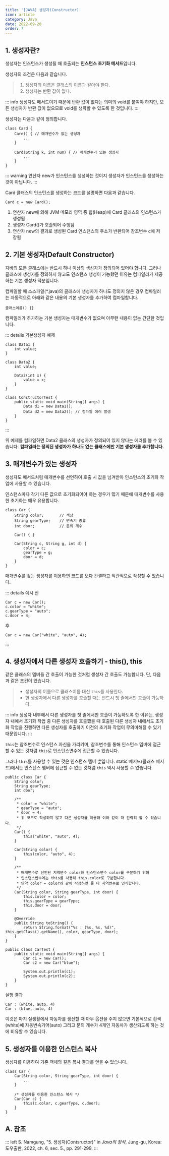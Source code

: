 ```yaml
---
title: '[JAVA] 생성자(Constructor)'
icon: article
category: Java
date: 2022-09-20
order: 7
---
```


## 1. 생성자란?
생성자는 인스턴스가 생성될 때 호출되는 **인스턴스 초기화 메서드**입니다.

생성자의 조건은 다음과 같습니다.

> 1. 생성자의 이름은 클래스의 이름과 같아야 한다.
> 2. 생성자는 반환 값이 없다.

::: info
생성자도 메서드이기 때문에 반환 값이 없다는 의미의 void를 붙여야 하지만, 모든 생성자가 반환 값이 없으므로 void를 생략할 수 있도록 한 것입니다.
:::

생성자는 다음과 같이 정의합니다.

```java:no-line-numbers
class Card {
    Care() { // 매개변수가 없는 생성자
        ...
    }

    Card(String k, int num) { // 매개변수가 있는 생성자
        ...
    }
}
```

::: warning
연산자 new가 인스턴스를 생성하는 것이지 생성자가 인스턴스를 생성하는 것이 아닙니다.
:::

Card 클래스의 인스턴스를 생성하는 코드를 설명하면 다음과 같습니다.

```java:no-line-numbers
Card c = new Card();
```

1. 연산자 new에 의해 JVM 메모리 영역 중 힙(Heap)에 Card 클래스의 인스턴스가 생성됨
2. 생성자 Card()가 호출되어 수행됨
3. 연산자 new의 결과로 생성된 Card 인스턴스의 주소가 반환되어 참조변수 c에 저장됨

## 2. 기본 생성자(Default Constructor)
자바의 모든 클래스에는 반드시 하나 이상의 생성자가 정의되어 있어야 합니다. 그러나 클래스에 생성자를 정의하지 않고도 인스턴스 생성이 가능했던 이유는 컴파일러가 제공하는 기본 생성자 덕분입니다.

컴파일할 때 소스파일(*.java)의 클래스에 생성자가 하나도 정의지 않은 경우 컴파일러는 자동적으로 아래와 같은 내용의 기본 생성자를 추가하여 컴파일합니다.

```java:no-line-numbers
클래스이름() {}
```

컴파일러가 추가하는 기본 생성자는 매개변수가 없으며 아무런 내용이 없는 간단한 것입니다.

::: details 기본생성자 예제
```java:no-line-numbers
class Data1 {
    int value;
}

class Data2 {
    int value;

    Data2(int x) {
        value = x;
    }
}

class ConstructorTest {
    public static void main(String[] args) {
        Data d1 = new Data1();
        Data d2 = new Data2(); // 컴파일 에러 발생
    }
}
```
:::

위 예제를 컴파일하면 Data2 클래스의 생성자가 정의되어 있지 않다는 에러를 볼 수 있습니다. **컴파일러는 정의된 생성자가 하나도 없는 클래스에만 기본 생성자를 추가합니다.**

## 3. 매개변수가 있는 생성자
생성자도 메서드처럼 매개변수를 선언하여 호출 시 값을 넘겨받아 인스턴스의 초기화 작업에 사용할 수 있습니다.

인스턴스마다 각기 다른 값으로 초기화되어야 하는 경우가 많기 때문에 매개변수를 사용한 초기화는 매우 유용합니다.

```java:no-line-numbers
class Car {
    String color;       // 색상
    String gearType;    // 변속기 종류
    int door;           // 문의 개수

    Car() { }

    Car(String c, String g, int d) {
        color = c;
        gearType = g;
        door = d;
    }
}
```

매개변수를 갖는 생성자를 이용하면 코드를 보다 간결하고 직관적으로 작성할 수 있습니다.

::: details 예시
전
```java:no-line-numbers
Car c = new Car();
c.color = "white";
c.gearType = "auto";
c.door = 4;
```

후
```java:no-line-numbers
Car c = new Car("white", "auto", 4);
```
:::

## 4. 생성자에서 다른 생성자 호출하기 - this(), this
같은 클래스의 멤버들 간 호출이 가능한 것처럼 생성자 간 호출도 가능합니다. 단, 다음과 같은 조건이 있습니다.

> - 생성자의 이름으로 클래스이름 대신 `this`를 사용한다.
> - 한 생성자에서 다른 생성자를 호출할 때는 반드시 첫 줄에서만 호출이 가능하다.

::: info
생성자 내부에서 다른 생성자를 첫 줄에서만 호출이 가능하도록 한 이유는, 생성자 내에서 초기화 작업 중 다른 생성자를 호출했을 때 호출된 다른 생성자 내에서도 초기화 작업을 진행하면 다른 생성자를 호출하기 이전의 초기화 작업이 무의미해질 수 있기 때문입니다.
:::

`this`는 참조변수로 인스턴스 자신을 가리키며, 참조변수를 통해 인스턴스 멤버에 접근할 수 있는 것처럼 `this`로 인스턴스변수에 접근할 수 있습니다.

그러나 `this`를 사용할 수 있는 것은 인스턴스 멤버 뿐입니다. static 메서드(클래스 메서드)에서는 인스턴스 멤버에 접근할 수 없는 것처럼 `this` 역시 사용할 수 없습니다.

```java:no-line-numbers
public class Car {
    String color;
    String gearType;
    int door;

    /**
     * color = "white";
     * gearType = "auto";
     * door = 4;
     * 위 코드로 작성하지 않고 다른 생성자를 이용해 이와 같이 더 간략히 할 수 있습니다.
     */
    Car() {
        this("white", "auto", 4);
    }

    Car(String color) {
        this(color, "auto", 4);
    }

    /**
     * 매개변수로 선언된 지역변수 color와 인스턴스변수 color를 구분하기 위해
     * 인스턴스변수에는 this를 사용해 this.color로 구분합니다.
     * 만약 color = color와 같이 작성하면 둘 다 지역변수로 인식합니다.
     */
    Car(String color, String gearType, int door) {
        this.color = color;
        this.gearType = gearType;
        this.door = door;
    }

    @Override
    public String toString() {
        return String.format("%s : (%s, %s, %d)", this.getClass().getName(), color, gearType, door);
    }
}

public class CarTest {
    public static void main(String[] args) {
        Car c1 = new Car();
        Car c2 = new Car("blue");

        System.out.println(c1);
        System.out.println(c2);
    }
}
```

실행 결과

```:no-line-numbers
Car : (white, auto, 4)
Car : (blue, auto, 4)
```

이것은 마치 실생활에서 자동차를 생산할 때 아무 옵션을 주지 않으면 기본적으로 흰색(white)에 자동변속기어(auto) 그리고 문의 개수가 4개인 자동차가 생산되도록 하는 것에 비유할 수 있습니다.

## 5. 생성자를 이용한 인스턴스 복사
생성자를 이용하여 기존 객체의 깊은 복사 결과를 얻을 수 있습니다.

```java:no-line-numbers
class Car {
    Car(String color, String gearType, int door) {
        ...
    }

    /* 생성자를 이용한 인스턴스 복사 */
    Car(Car c) {
        this(c.color, c.gearType, c.door);
    }
}
```

## A. 참조
::: left
S. Namgung, "5. 생성자(Contsructor)" in *Java의 정석*, Jung-gu, Korea: 도우출판, 2022, ch. 6, sec. 5., pp. 291-299.
:::

<script setup lang="ts">
import DetailsOpen from "@DetailsOpen";
</script>

<DetailsOpen/>
